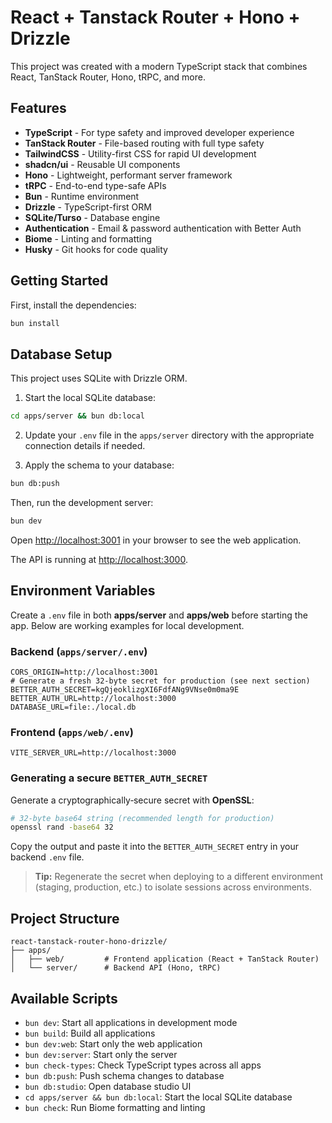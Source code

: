 # React + Tanstack Router + Hono + Drizzle

This project was created with a modern TypeScript stack that combines React, TanStack Router, Hono, tRPC, and more.

## Features

- **TypeScript** - For type safety and improved developer experience
- **TanStack Router** - File-based routing with full type safety
- **TailwindCSS** - Utility-first CSS for rapid UI development
- **shadcn/ui** - Reusable UI components
- **Hono** - Lightweight, performant server framework
- **tRPC** - End-to-end type-safe APIs
- **Bun** - Runtime environment
- **Drizzle** - TypeScript-first ORM
- **SQLite/Turso** - Database engine
- **Authentication** - Email & password authentication with Better Auth
- **Biome** - Linting and formatting
- **Husky** - Git hooks for code quality

## Getting Started

First, install the dependencies:

```bash
bun install
```

## Database Setup

This project uses SQLite with Drizzle ORM.

1. Start the local SQLite database:

```bash
cd apps/server && bun db:local
```

2. Update your `.env` file in the `apps/server` directory with the appropriate connection details if needed.

3. Apply the schema to your database:

```bash
bun db:push
```

Then, run the development server:

```bash
bun dev
```

Open [http://localhost:3001](http://localhost:3001) in your browser to see the web application.

The API is running at [http://localhost:3000](http://localhost:3000).

## Environment Variables

Create a `.env` file in both **apps/server** and **apps/web** before starting the app. Below are working examples for local development.

### Backend (`apps/server/.env`)

```env
CORS_ORIGIN=http://localhost:3001
# Generate a fresh 32‑byte secret for production (see next section)
BETTER_AUTH_SECRET=kgQjeoklizgXI6FdfANg9VNse0m0ma9E
BETTER_AUTH_URL=http://localhost:3000
DATABASE_URL=file:./local.db
```

### Frontend (`apps/web/.env`)

```env
VITE_SERVER_URL=http://localhost:3000
```

### Generating a secure `BETTER_AUTH_SECRET`

Generate a cryptographically‑secure secret with **OpenSSL**:

```bash
# 32‑byte base64 string (recommended length for production)
openssl rand -base64 32
```

Copy the output and paste it into the `BETTER_AUTH_SECRET` entry in your backend `.env` file.

> **Tip:** Regenerate the secret when deploying to a different environment (staging, production, etc.) to isolate sessions across environments.

## Project Structure

```
react-tanstack-router-hono-drizzle/
├── apps/
│   ├── web/         # Frontend application (React + TanStack Router)
│   └── server/      # Backend API (Hono, tRPC)
```

## Available Scripts

- `bun dev`: Start all applications in development mode
- `bun build`: Build all applications
- `bun dev:web`: Start only the web application
- `bun dev:server`: Start only the server
- `bun check-types`: Check TypeScript types across all apps
- `bun db:push`: Push schema changes to database
- `bun db:studio`: Open database studio UI
- `cd apps/server && bun db:local`: Start the local SQLite database
- `bun check`: Run Biome formatting and linting
